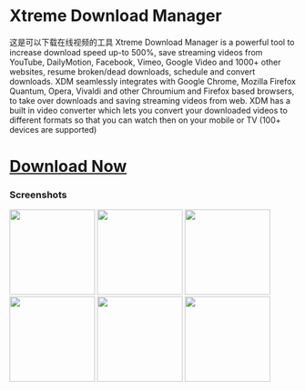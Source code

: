 # Xtreme Download Manager
这是可以下载在线视频的工具
Xtreme Download Manager is a powerful tool to increase download speed up-to 500%, save streaming videos from YouTube, DailyMotion, Facebook, Vimeo, Google Video and 1000+ other websites, resume broken/dead downloads, schedule and convert downloads. XDM seamlessly integrates with Google Chrome, Mozilla Firefox Quantum, Opera, Vivaldi and other Chroumium and Firefox based browsers, to take over downloads and saving streaming videos from web. XDM has a built in video converter which lets you convert your downloaded videos to different formats so that you can watch then on your mobile or TV (100+ devices are supported)

# <a href="http://xdman.sourceforge.net/#downloads" download>Download Now</a>

<h3>Screenshots</h3>

<p><img src="https://a.fsdn.com/con/app/proj/xdman/screenshots/xdm1.PNG/max/max/1" height="150px"/>
<img src="https://a.fsdn.com/con/app/proj/xdman/screenshots/xdm_prg.jpg/max/max/1" height="150px"/>
<img src="https://a.fsdn.com/con/app/proj/xdman/screenshots/xdm2.PNG/max/max/1" height="150px"/>
<img src="https://a.fsdn.com/con/app/proj/xdman/screenshots/xdm3.PNG/max/max/1" height="150px"/>
<img src="https://a.fsdn.com/con/app/proj/xdman/screenshots/xdm4.PNG/max/max/1" height="150px"/>
<img src="https://a.fsdn.com/con/app/proj/xdman/screenshots/xdm5.PNG/max/max/1" height="150px"/></p>

